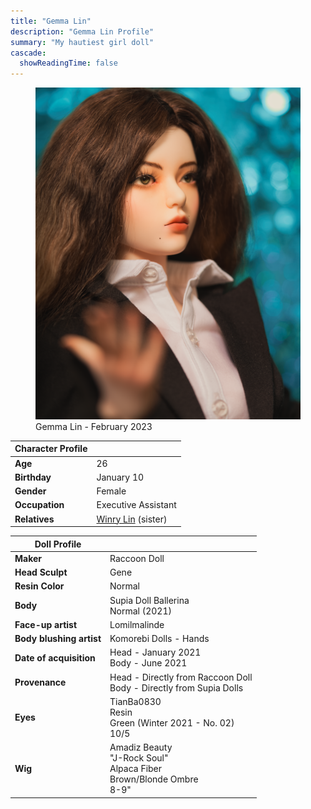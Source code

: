 ```yaml
---
title: "Gemma Lin"
description: "Gemma Lin Profile"
summary: "My hautiest girl doll"
cascade:
  showReadingTime: false
---
```

<figure><img src="featured.png" alt="A doll posing holding a white straw Hat" width="500"><figcaption>Gemma Lin - February 2023</figcaption></figure> 

| Character Profile | |
| ----- | ---|
| **Age** | 26 |
| **Birthday** | January 10 |
| **Gender** | Female |
| **Occupation** | Executive Assistant |
| **Relatives** | [Winry Lin](../winry/) (sister) |

| Doll Profile | |
| ----- | ---|
| **Maker** | Raccoon Doll  |
| **Head Sculpt** | Gene |
| **Resin Color** | Normal |
| **Body** | Supia Doll Ballerina <br> Normal (2021) |
| **Face-up artist** | Lomilmalinde |
| **Body blushing artist** | Komorebi Dolls - Hands|
| **Date of acquisition** | Head - January 2021 <br> Body - June 2021 |
| **Provenance** | Head - Directly from Raccoon Doll <br> Body - Directly from Supia Dolls |
| **Eyes** | TianBa0830 <br> Resin <br> Green (Winter 2021 - No. 02) <br> 10/5 |
| **Wig** | Amadiz Beauty <br> "J-Rock Soul" <br> Alpaca Fiber <br> Brown/Blonde Ombre <br> 8-9" |